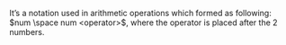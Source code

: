 It’s a notation used in arithmetic operations which formed as following: $num \space num <operator>$, where the operator is placed after the 2 numbers.